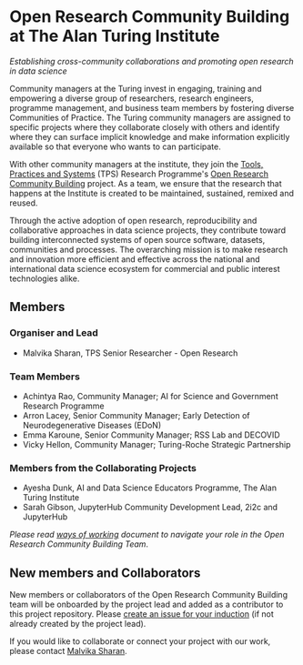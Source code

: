 # Open Research Community Building at The Alan Turing Institute

*Establishing cross-community collaborations and promoting open research in data science*

Community managers at the Turing invest in engaging, training and empowering a diverse group of researchers, research engineers, programme management, and business team members by fostering diverse Communities of Practice. 
The Turing community managers are assigned to specific projects where they collaborate closely with others and identify where they can surface implicit knowledge and make information explicitly available so that everyone who wants to can participate. 

With other community managers at the institute, they join the [Tools, Practices and Systems](https://www.turing.ac.uk/research/research-programmes/tools-practices-and-systems) (TPS) Research Programme's [Open Research Community Building](https://www.turing.ac.uk/research/research-programmes/tools-practices-and-systems/community-management-and-open-research) project.
As a team, we ensure that the research that happens at the Institute is created to be maintained, sustained, remixed and reused.

Through the active adoption of open research, reproducibility and collaborative approaches in data science projects, they contribute toward building interconnected systems of open source software, datasets, communities and processes.
The overarching mission is to make research and innovation more efficient and effective across the national and international data science ecosystem for commercial and public interest technologies alike.

## Members

### Organiser and Lead

- Malvika Sharan, TPS Senior Researcher - Open Research

### Team Members

- Achintya Rao, Community Manager; AI for Science and Government Research Programme
- Arron Lacey, Senior Community Manager; Early Detection of Neurodegenerative Diseases (EDoN)
- Emma Karoune, Senior Community Manager; RSS Lab and DECOVID
- Vicky Hellon, Community Manager; Turing-Roche Strategic Partnership

### Members from the Collaborating Projects

- Ayesha Dunk, AI and Data Science Educators Programme, The Alan Turing Institute
- Sarah Gibson, JupyterHub Community Development Lead, 2i2c and JupyterHub

*Please read [ways of working](./ways_of_working.md) document to navigate your role in the Open Research Community Building Team*.

## New members and Collaborators

New members or collaborators of the Open Research Community Building team will be onboarded by the project lead and added as a contributor to this project repository.
Please [create an issue for your induction](https://github.com/alan-turing-institute/community-manager-team/issues/new?assignees=&labels=onboarding&template=NEW_MEMBERS.md&title=%5BINDUCTION%5D) (if not already created by the project lead).

If you would like to collaborate or connect your project with our work, please contact [Malvika Sharan](mailto:msharan@turing.ac.uk).
